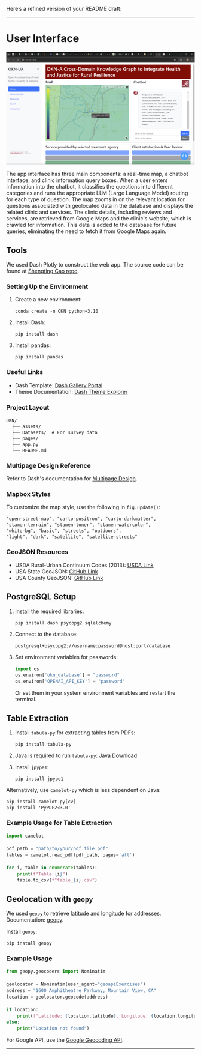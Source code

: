 Here’s a refined version of your README draft:

---

# User Interface

![OKNAPP](media/oknapp.png)

The app interface has three main components: a real-time map, a chatbot interface, and clinic information query boxes. When a user enters information into the chatbot, it classifies the questions into different categories and runs the appropriate LLM (Large Language Model) routing for each type of question. The map zooms in on the relevant location for questions associated with geolocated data in the database and displays the related clinic and services. The clinic details, including reviews and services, are retrieved from Google Maps and the clinic's website, which is crawled for information. This data is added to the database for future queries, eliminating the need to fetch it from Google Maps again.

## Tools

We used Dash Plotly to construct the web app. The source code can be found at [Shengting Cao repo](https://github.com/scao7/OKN-APP/).

### Setting Up the Environment

1. Create a new environment:
   ```
   conda create -n OKN python=3.10
   ```

2. Install Dash:
   ```
   pip install dash
   ```

3. Install pandas:
   ```
   pip install pandas
   ```

### Useful Links

- Dash Template: [Dash Gallery Portal](https://dash.gallery/Portal/)
- Theme Documentation: [Dash Theme Explorer](https://hellodash.pythonanywhere.com/theme-explorer/gallery)

### Project Layout

```
OKN/
  ├── assets/
  ├── Datasets/  # For survey data
  ├── pages/
  ├── app.py
  └── README.md
```

### Multipage Design Reference

Refer to Dash's documentation for [Multipage Design](https://dash.plotly.com/urls).

### Mapbox Styles

To customize the map style, use the following in `fig.update()`:
```
"open-street-map", "carto-positron", "carto-darkmatter", 
"stamen-terrain", "stamen-toner", "stamen-watercolor", 
"white-bg", "basic", "streets", "outdoors", 
"light", "dark", "satellite", "satellite-streets"
```

### GeoJSON Resources

- USDA Rural-Urban Continuum Codes (2013): [USDA Link](https://www.ers.usda.gov/data-products/rural-urban-continuum-codes/)
- USA State GeoJSON: [GitHub Link](https://github.com/PublicaMundi/MappingAPI/blob/master/data/geojson/us-states.json)
- USA County GeoJSON: [GitHub Link](https://gist.github.com/sdwfrost/d1c73f91dd9d175998ed166eb216994a#file-counties-geojson)

## PostgreSQL Setup

1. Install the required libraries:
   ```
   pip install dash psycopg2 sqlalchemy
   ```

2. Connect to the database:
   ```
   postgresql+psycopg2://username:password@host:port/database
   ```

3. Set environment variables for passwords:
   ```python
   import os
   os.environ['okn_database'] = "password"
   os.environ['OPENAI_API_KEY'] = "password"
   ```

   Or set them in your system environment variables and restart the terminal.

## Table Extraction

1. Install `tabula-py` for extracting tables from PDFs:
   ```
   pip install tabula-py
   ```

2. Java is required to run `tabula-py`: [Java Download](https://www.oracle.com/java/technologies/downloads/#jdk22-windows)

3. Install `jpype1`:
   ```
   pip install jpype1
   ```

Alternatively, use `camelot-py` which is less dependent on Java:
```
pip install camelot-py[cv]
pip install 'PyPDF2<3.0'
```

### Example Usage for Table Extraction

```python
import camelot

pdf_path = "path/to/your/pdf_file.pdf"
tables = camelot.read_pdf(pdf_path, pages='all')

for i, table in enumerate(tables):
    print(f"Table {i}")
    table.to_csv(f"table_{i}.csv")
```

## Geolocation with `geopy`

We used `geopy` to retrieve latitude and longitude for addresses. Documentation: [geopy](https://geopy.readthedocs.io/en/stable/).

Install `geopy`:
```
pip install geopy
```

### Example Usage

```python
from geopy.geocoders import Nominatim

geolocator = Nominatim(user_agent="geoapiExercises")
address = "1600 Amphitheatre Parkway, Mountain View, CA"
location = geolocator.geocode(address)

if location:
    print(f"Latitude: {location.latitude}, Longitude: {location.longitude}")
else:
    print("Location not found")
```

For Google API, use the [Google Geocoding API](https://developers.google.com/maps/billing-and-pricing/billing#geocoding).

---

